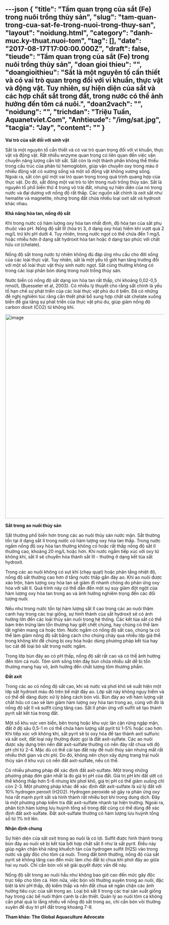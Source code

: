 ---json
{
    "title": "Tầm quan trọng của sắt (Fe) trong nuôi trồng thủy sản",
    "slug": "tam-quan-trong-cua-sat-fe-trong-nuoi-trong-thuy-san",
    "layout": "noidung.html",
    "category": "danh-muc.ky-thuat.nuoi-tom",
    "tag": [],
    "date": "2017-08-17T17:00:00.000Z",
    "draft": false,
    "tieude": "Tầm quan trọng của sắt (Fe) trong nuôi trồng thủy sản",
    "doan gioi thieu": "",
    "doangioithieu": "Sắt là một nguyên tố cần thiết và có vai trò quan trọng đối với vi khuẩn, thực vật và động vật. Tuy nhiên, sự hiện diện của sắt và các hợp chất sắt trong đất, trong nước có thể ảnh hưởng đến tôm cá nuôi.",
    "doan2vach": "",
    "noidung": "",
    "trichdan": "Triệu Tuấn, Aquanetviet.Com",
    "Anhtieude": "/img/sat.jpg",
    "tacgia": "Jay",
    "__content__": ""
}
---
<p><span style="font-size:14px"><strong>Vai tr&ograve; của sắt đối với sinh vật</strong></span></p>

<p><span style="font-size:14px">Sắt l&agrave; một nguy&ecirc;n tố cần thiết v&agrave; c&oacute; vai tr&ograve; quan trọng đối với vi khuẩn, thực vật v&agrave; động vật. Rất nhiều enzyme quan trọng c&oacute; li&ecirc;n quan đến việc vận chuyển năng lượng cần tới sắt. Sắt c&ograve;n l&agrave; một th&agrave;nh phần kh&ocirc;ng thể thiếu trong cấu tr&uacute;c của ph&acirc;n tử hemoglobin, gi&uacute;p vận chuyển oxy trong m&aacute;u ở nhiều động vật c&oacute; xương sống v&agrave; một số động vật kh&ocirc;ng xương sống. Ngo&agrave;i ra, sắt c&ograve;n giữ một vai tr&ograve; quan trọng trong qu&aacute; tr&igrave;nh quang hợp của thực vật. Do đ&oacute;, sắt đ&oacute;ng một vai tr&ograve; to lớn trong nu&ocirc;i trồng thủy sản. Sắt l&agrave; nguy&ecirc;n tố phổ biến thứ 4 trong vỏ tr&aacute;i đất, nhưng sự hiện diện của n&oacute; trong nước v&agrave; đại dương với nồng độ rất thấp. C&aacute;c nguồn sắt ch&iacute;nh l&agrave; oxit sắt như hematite v&agrave; magnetite, nhưng trong đất chứa nhiều loại oxit sắt v&agrave; hydroxit kh&aacute;c nhau.</span></p>

<p><span style="font-size:14px"><strong>Khả năng h&ograve;a tan, nồng độ sắt</strong></span></p>

<p><span style="font-size:14px">Khi trong nước c&oacute; h&agrave;m lượng oxy h&ograve;a tan nhất định, độ h&ograve;a tan của sắt phụ thuộc v&agrave;o pH. Nồng độ sắt III (h&oacute;a trị 3, ở dạng oxy h&oacute;a) hiếm khi vượt qu&aacute; 2 mg/L trừ khi pH dưới 4. Tuy nhi&ecirc;n, trong nước ngọt c&oacute; thể chứa đến 1 mg/L hoặc nhiều hơn ở dạng sắt hydroxit h&ograve;a tan hoặc ở dạng tạo phức với chất hữu cơ (chelate).</span></p>

<p><span style="font-size:14px">Nồng độ sắt trong nước tự nhi&ecirc;n kh&ocirc;ng đủ đ&aacute;p ứng nhu cầu cho đời sống của c&aacute;c lo&agrave;i thực vật. Tuy nhi&ecirc;n, sắt l&agrave; một yếu tố giới hạn tăng trưởng đối với một số lo&agrave;i thực vật thủy sinh nước ngọt. Sắt cũng thường kh&ocirc;ng c&oacute; trong c&aacute;c loại ph&acirc;n b&oacute;n d&ugrave;ng trong nu&ocirc;i trồng thủy sản.</span></p>

<p><span style="font-size:14px">Nước biển c&oacute; nồng độ sắt dạng ion h&ograve;a tan rất thấp, chỉ khoảng 0,02-0,5 nmol/L (Buesseler et al, 2003). C&oacute; nhiều l&yacute; thuyết cho rằng sắt ch&iacute;nh l&agrave; yếu tố hạn chế sự ph&aacute;t triển của c&aacute;c lo&agrave;i thực vật ph&ugrave; du ở biển. Đ&atilde; c&oacute; những đề nghị nghi&ecirc;m t&uacute;c rằng cần thiết phải bổ sung hợp chất săt chelate xuống biển để gia tăng sự ph&aacute;t triển của thực vật ph&ugrave; du, gi&uacute;p giảm nồng độ carbon dioxit (CO2) từ kh&ocirc;ng kh&iacute;.</span></p>

<p><span style="font-size:14px"><img alt="image" src="http://68.media.tumblr.com/08e8b1677e381fddbef97e09aa259c17/tumblr_inline_o9kb7xF3ih1txo3bl_1280.jpg" style="height:646px; width:955px" /></span></p>

<p><span style="font-size:14px"><strong>Sắt trong ao nu&ocirc;i thủy sản</strong></span></p>

<p><span style="font-size:14px">Sắt thường phổ biến hơn trong c&aacute;c ao nu&ocirc;i thủy sản nước mặn. Sắt thường tồn tại ở dạng sắt II trong nước c&oacute; h&agrave;m lượng oxy h&ograve;a tan thấp. Trong nước ngầm nồng độ oxy h&ograve;a tan thường kh&ocirc;ng c&oacute; hoặc rất thấp nồng độ sắt II thường cao, khoảng 20 mg/L hoặc hơn. Khi nước ngầm tiếp x&uacute;c với oxy từ kh&ocirc;ng kh&iacute;, sắt II sẽ chuyển h&oacute;a th&agrave;nh sắt III - thường ở dạng kết tủa sắt hydroxit.</span></p>

<p><span style="font-size:14px">Trong c&aacute;c ao nu&ocirc;i kh&ocirc;ng c&oacute; sụt kh&iacute; (chạy quạt) hoặc ph&acirc;n tầng nhiệt độ, nồng độ sắt thường cao hơn ở tầng nước thấp gần đ&aacute;y ao. Khi ao nu&ocirc;i được x&aacute;o trộn, h&agrave;m lượng oxy h&ograve;a tan sẽ giảm đi nhanh ch&oacute;ng do phản ứng oxy h&oacute;a với sắt II. Qu&aacute; tr&igrave;nh n&agrave;y c&oacute; thể dẫn đến một sự suy giảm đột ngột của h&agrave;m lượng oxy h&ograve;a tan trong ao v&agrave; ảnh hưởng nghi&ecirc;m trọng đến c&aacute;c đối tượng nu&ocirc;i.</span></p>

<p><span style="font-size:14px">Nếu như trong nước tồn tại h&agrave;m lượng sắt II cao trong c&aacute;c ao nu&ocirc;i th&acirc;m canh hay trong c&aacute;c trại giống, sự h&igrave;nh th&agrave;nh của sắt hydroxit sẽ c&oacute; ảnh hưởng lớn đến c&aacute;c lo&agrave;i thủy sản nu&ocirc;i trong hệ thống. C&aacute;c kết tủa sắt c&oacute; thể b&aacute;m tr&ecirc;n trứng l&agrave;m tổn thương hay giết chết ch&uacute;ng, hay ch&uacute;ng c&oacute; thể l&agrave;m tắt nghẽn mang c&aacute; hoặc t&ocirc;m. Nước ngầm c&oacute; nồng độ sắt cao, ch&uacute;ng ta c&oacute; thể l&agrave;m giảm nồng độ sắt bằng c&aacute;ch cho ch&uacute;ng chảy qua nhiều lớp gi&aacute; thể trong kh&ocirc;ng kh&iacute; để ch&uacute;ng bị oxy h&oacute;a hoặc d&ugrave;ng phương ph&aacute;p kết tủa hay lọc c&aacute;t để loại bỏ sắt trong nước ngầm.</span></p>

<p><span style="font-size:14px">Trong lớp b&ugrave;n đ&aacute;y ao c&oacute; pH thấp, nồng độ sắt rất cao v&agrave; c&oacute; thể ảnh hưởng đến t&ocirc;m c&aacute; nu&ocirc;i. T&ocirc;m sinh sống tr&ecirc;n đ&aacute;y b&ugrave;n chứa nhiều sắt dễ bị tổn thương mang hay vỏ, ảnh hưởng đến chất lượng t&ocirc;m thương phẩm. &nbsp; &nbsp;</span></p>

<p><span style="font-size:14px"><strong>Đất axit</strong></span></p>

<p><span style="font-size:14px">Trong c&aacute;c ao c&oacute; nồng độ sắt cao, khi xả nước v&agrave; phơi kh&ocirc; sẽ xuất hiện một lớp sắt hydroxit m&agrave;u đỏ tr&ecirc;n bề mặt đ&aacute;y ao. Lớp sắt n&agrave;y kh&ocirc;ng nguy hiểm v&agrave; c&oacute; thể dễ d&agrave;ng được xử l&yacute; bằng c&aacute;ch b&oacute;n v&ocirc;i. B&ugrave;n đ&aacute;y ao với h&agrave;m lượng vật chất hữu cơ cao sẽ l&agrave;m giảm h&agrave;m lượng oxy h&ograve;a tan trong ao, c&ugrave;ng với đ&oacute; l&agrave; nồng độ sắt II v&agrave; sulfit cũng tăng cao. Sắt II phản ứng với sulfit sẽ tạo th&agrave;nh pyrit sắt kết tủa trong đất. &nbsp; &nbsp;</span></p>

<p><span style="font-size:14px">Một số khu vực ven biển, b&ecirc;n trong hoặc khu vực l&acirc;n cận rừng ngập mặn, đất ở độ s&acirc;u 0,5-1 m c&oacute; thể chứa h&agrave;m lượng sắt pyrit từ 1-5% hoặc cao hơn. Khi tiếp x&uacute;c với kh&ocirc;ng kh&iacute;, sắt pyrit sẽ bị oxy h&oacute;a để tạo th&agrave;nh axit sulfuric v&agrave; sắt oxit, đất loại n&agrave;y thường được gọi l&agrave; đất axit-sulfate. C&aacute;c ao nu&ocirc;i được x&acirc;y dựng tr&ecirc;n nền đất axit-sulfate thường c&oacute; nền đ&aacute;y rất chua với độ pH chỉ từ 2-4. Mặc d&ugrave; c&oacute; thể cải tạo đất n&agrave;y để nu&ocirc;i thủy sản nhưng mất rất nhiều thời gian v&agrave; chi ph&iacute;. Do đ&oacute;, kh&ocirc;ng n&ecirc;n chọn x&acirc;y dựng trang trại nu&ocirc;i thủy sản ở khu vực c&oacute; nền đất axit-sulfate, nếu c&oacute; thể.</span></p>

<p><span style="font-size:14px">C&oacute; nhiều phương ph&aacute;p để x&aacute;c định đất axit-sulfate. Một trong những phương ph&aacute;p đơn giản nhất l&agrave; đo gi&aacute; trị pH của đất. Gi&aacute; trị pH khi đất ướt c&oacute; thể kh&ocirc;ng thấp hơn 5-6 nhưng khi phơi kh&ocirc;, gi&aacute; trị pH c&oacute; thể giảm xuống chỉ c&ograve;n 2-3. Một phương ph&aacute;p kh&aacute;c để x&aacute;c định đất axit-sulfate l&agrave; xử l&yacute; đất với 10% hydrogen peroxit (H2O2). Hydrogen peroxide sẽ g&acirc;y ra phản ứng oxy h&oacute;a rất mạnh pyrit sắt v&agrave; h&igrave;nh th&agrave;nh rất nhiều bọt kh&iacute; trong dung dịch. Đ&acirc;y l&agrave; một phương ph&aacute;p kiểm tra đất axit-sulfate nhanh tại hiện trường. Ngo&agrave;i ra, ph&acirc;n t&iacute;ch h&agrave;m lượng lưu huỳnh tổng số trong đất cũng c&oacute; thể d&ugrave;ng để x&aacute;c định đất axit-sulfate. Đất axit-sulfate thường c&oacute; h&agrave;m lượng lưu huỳnh tổng số từ 1% trở l&ecirc;n. &nbsp;</span></p>

<p><span style="font-size:14px"><strong>Nhận định chung</strong></span></p>

<p><span style="font-size:14px">Sự hiện diện của sắt oxit trong ao nu&ocirc;i l&agrave; c&oacute; lợi. Sulfit được h&igrave;nh th&agrave;nh trong b&ugrave;n đ&aacute;y ao nu&ocirc;i sẽ bị kết tủa bởi hợp chất sắt II như l&agrave; sắt pyrit. Điều n&agrave;y gi&uacute;p ngăn chặn khả năng khuếch t&aacute;n của hydrogen sulfit (H2S) v&agrave;o trong nước v&agrave; g&acirc;y độc cho t&ocirc;m c&aacute; nu&ocirc;i. Trong đất b&igrave;nh thường, nồng độ của sắt pyrit sẽ kh&ocirc;ng tăng cao đến mức l&agrave;m cho đất bị chua khi phơi đ&aacute;y ao giữa hai vụ nu&ocirc;i. Chỉ cần b&oacute;n v&ocirc;i sẽ giải quyết được vấn đề n&agrave;y.</span></p>

<p><span style="font-size:14px">Nồng độ sắt trong ao nu&ocirc;i hầu như kh&ocirc;ng bao giờ cao đến mức g&acirc;y độc trực tiếp cho t&ocirc;m c&aacute;. Hơn nữa, việc b&oacute;n v&ocirc;i thường xuy&ecirc;n trong ao nu&ocirc;i, đặc biệt l&agrave; khi pH thấp, độ kiềm thấp v&agrave; nền đất chua sẽ ngăn chặn c&aacute;c ảnh hưởng ti&ecirc;u cực của sắt trong ao. Loại bỏ sắt II trong c&aacute;c trại sản xuất giống hay trong c&aacute;c bể nu&ocirc;i th&acirc;m canh l&agrave; cần thiết. Quản l&yacute; ao nu&ocirc;i t&ocirc;m c&aacute; kh&ocirc;ng cần phải qu&aacute; lo lắng nhiều về nồng độ sắt trong ao, chỉ cần b&oacute;n v&ocirc;i thường xuy&ecirc;n để duy tr&igrave; pH đất trong khoảng 7-8. &nbsp;</span></p>

<p><strong>Tham khảo: The Global Aquaculture Advocate</strong></p>
